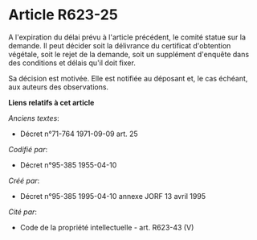 # Article R623-25

A l'expiration du délai prévu à l'article précédent, le comité statue sur la demande. Il peut décider soit la délivrance du
certificat d'obtention végétale, soit le rejet de la demande, soit un supplément d'enquête dans des conditions et délais
qu'il doit fixer.

Sa décision est motivée. Elle est notifiée au déposant et, le cas échéant, aux auteurs des observations.

**Liens relatifs à cet article**

_Anciens textes_:

  - Décret n°71-764 1971-09-09 art. 25

_Codifié par_:

  - Décret n°95-385 1955-04-10

_Créé par_:

  - Décret n°95-385 1995-04-10 annexe JORF 13 avril 1995

_Cité par_:

  - Code de la propriété intellectuelle - art. R623-43 (V)
